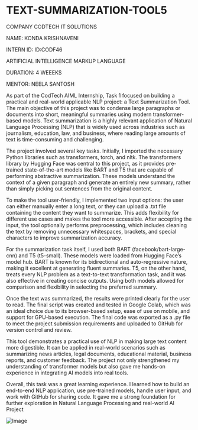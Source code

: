 # TEXT-SUMMARIZATION-TOOL5

COMPANY CODTECH IT SOLUTIONS

NAME: KONDA KRISHNAVENI 

INTERN ID: ID:CODF46

ARTIFICIAL INTELLIGENCE MARKUP LANGUAGE 

DURATION: 4 WEEEKS

MENTOR: NEELA SANTOSH

As part of the CodTech AIML Internship, Task 1 focused on building a practical and real-world applicable NLP project: a Text Summarization Tool. The main objective of this project was to condense large paragraphs or documents into short, meaningful summaries using modern transformer-based models. Text summarization is a highly relevant application of Natural Language Processing (NLP) that is widely used across industries such as journalism, education, law, and business, where reading large amounts of text is time-consuming and challenging.

The project involved several key tasks. Initially, I imported the necessary Python libraries such as transformers, torch, and nltk. The transformers library by Hugging Face was central to this project, as it provides pre-trained state-of-the-art models like BART and T5 that are capable of performing abstractive summarization. These models understand the context of a given paragraph and generate an entirely new summary, rather than simply picking out sentences from the original content.

To make the tool user-friendly, I implemented two input options: the user can either manually enter a long text, or they can upload a .txt file containing the content they want to summarize. This adds flexibility for different use cases and makes the tool more accessible. After accepting the input, the tool optionally performs preprocessing, which includes cleaning the text by removing unnecessary whitespaces, brackets, and special characters to improve summarization accuracy.

For the summarization task itself, I used both BART (facebook/bart-large-cnn) and T5 (t5-small). These models were loaded from Hugging Face’s model hub. BART is known for its bidirectional and auto-regressive nature, making it excellent at generating fluent summaries. T5, on the other hand, treats every NLP problem as a text-to-text transformation task, and it was also effective in creating concise outputs. Using both models allowed for comparison and flexibility in selecting the preferred summary.

Once the text was summarized, the results were printed clearly for the user to read. The final script was created and tested in Google Colab, which was an ideal choice due to its browser-based setup, ease of use on mobile, and support for GPU-based execution. The final code was exported as a .py file to meet the project submission requirements and uploaded to GitHub for version control and review.

This tool demonstrates a practical use of NLP in making large text content more digestible. It can be applied in real-world scenarios such as summarizing news articles, legal documents, educational material, business reports, and customer feedback. The project not only strengthened my understanding of transformer models but also gave me hands-on experience in integrating AI models into real tools.

Overall, this task was a great learning experience. I learned how to build an end-to-end NLP application, use pre-trained models, handle user input, and work with GitHub for sharing code. It gave me a strong foundation for further exploration in Natural Language Processing and real-world AI Project

![Image](https://github.com/user-attachments/assets/b2883c2b-ca92-46cc-8c5a-2c12d87d3021)
